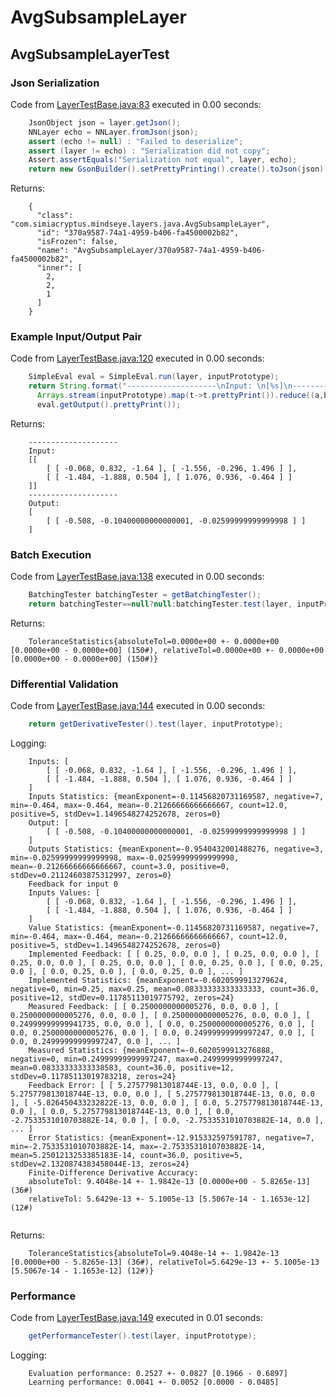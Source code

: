 # AvgSubsampleLayer
## AvgSubsampleLayerTest
### Json Serialization
Code from [LayerTestBase.java:83](../../../../../../../../MindsEye/src/test/java/com/simiacryptus/mindseye/layers/LayerTestBase.java#L83) executed in 0.00 seconds: 
```java
    JsonObject json = layer.getJson();
    NNLayer echo = NNLayer.fromJson(json);
    assert (echo != null) : "Failed to deserialize";
    assert (layer != echo) : "Serialization did not copy";
    Assert.assertEquals("Serialization not equal", layer, echo);
    return new GsonBuilder().setPrettyPrinting().create().toJson(json);
```

Returns: 

```
    {
      "class": "com.simiacryptus.mindseye.layers.java.AvgSubsampleLayer",
      "id": "370a9587-74a1-4959-b406-fa4500002b82",
      "isFrozen": false,
      "name": "AvgSubsampleLayer/370a9587-74a1-4959-b406-fa4500002b82",
      "inner": [
        2,
        2,
        1
      ]
    }
```



### Example Input/Output Pair
Code from [LayerTestBase.java:120](../../../../../../../../MindsEye/src/test/java/com/simiacryptus/mindseye/layers/LayerTestBase.java#L120) executed in 0.00 seconds: 
```java
    SimpleEval eval = SimpleEval.run(layer, inputPrototype);
    return String.format("--------------------\nInput: \n[%s]\n--------------------\nOutput: \n%s",
      Arrays.stream(inputPrototype).map(t->t.prettyPrint()).reduce((a,b)->a+",\n"+b).get(),
      eval.getOutput().prettyPrint());
```

Returns: 

```
    --------------------
    Input: 
    [[
    	[ [ -0.068, 0.832, -1.64 ], [ -1.556, -0.296, 1.496 ] ],
    	[ [ -1.484, -1.888, 0.504 ], [ 1.076, 0.936, -0.464 ] ]
    ]]
    --------------------
    Output: 
    [
    	[ [ -0.508, -0.10400000000000001, -0.02599999999999998 ] ]
    ]
```



### Batch Execution
Code from [LayerTestBase.java:138](../../../../../../../../MindsEye/src/test/java/com/simiacryptus/mindseye/layers/LayerTestBase.java#L138) executed in 0.00 seconds: 
```java
    BatchingTester batchingTester = getBatchingTester();
    return batchingTester==null?null:batchingTester.test(layer, inputPrototype);
```

Returns: 

```
    ToleranceStatistics{absoluteTol=0.0000e+00 +- 0.0000e+00 [0.0000e+00 - 0.0000e+00] (150#), relativeTol=0.0000e+00 +- 0.0000e+00 [0.0000e+00 - 0.0000e+00] (150#)}
```



### Differential Validation
Code from [LayerTestBase.java:144](../../../../../../../../MindsEye/src/test/java/com/simiacryptus/mindseye/layers/LayerTestBase.java#L144) executed in 0.00 seconds: 
```java
    return getDerivativeTester().test(layer, inputPrototype);
```
Logging: 
```
    Inputs: [
    	[ [ -0.068, 0.832, -1.64 ], [ -1.556, -0.296, 1.496 ] ],
    	[ [ -1.484, -1.888, 0.504 ], [ 1.076, 0.936, -0.464 ] ]
    ]
    Inputs Statistics: {meanExponent=-0.11456820731169587, negative=7, min=-0.464, max=-0.464, mean=-0.21266666666666667, count=12.0, positive=5, stdDev=1.1496548274252678, zeros=0}
    Output: [
    	[ [ -0.508, -0.10400000000000001, -0.02599999999999998 ] ]
    ]
    Outputs Statistics: {meanExponent=-0.9540432001488276, negative=3, min=-0.02599999999999998, max=-0.02599999999999998, mean=-0.21266666666666667, count=3.0, positive=0, stdDev=0.21124603875312997, zeros=0}
    Feedback for input 0
    Inputs Values: [
    	[ [ -0.068, 0.832, -1.64 ], [ -1.556, -0.296, 1.496 ] ],
    	[ [ -1.484, -1.888, 0.504 ], [ 1.076, 0.936, -0.464 ] ]
    ]
    Value Statistics: {meanExponent=-0.11456820731169587, negative=7, min=-0.464, max=-0.464, mean=-0.21266666666666667, count=12.0, positive=5, stdDev=1.1496548274252678, zeros=0}
    Implemented Feedback: [ [ 0.25, 0.0, 0.0 ], [ 0.25, 0.0, 0.0 ], [ 0.25, 0.0, 0.0 ], [ 0.25, 0.0, 0.0 ], [ 0.0, 0.25, 0.0 ], [ 0.0, 0.25, 0.0 ], [ 0.0, 0.25, 0.0 ], [ 0.0, 0.25, 0.0 ], ... ]
    Implemented Statistics: {meanExponent=-0.6020599913279624, negative=0, min=0.25, max=0.25, mean=0.08333333333333333, count=36.0, positive=12, stdDev=0.11785113019775792, zeros=24}
    Measured Feedback: [ [ 0.2500000000005276, 0.0, 0.0 ], [ 0.2500000000005276, 0.0, 0.0 ], [ 0.2500000000005276, 0.0, 0.0 ], [ 0.24999999999941735, 0.0, 0.0 ], [ 0.0, 0.2500000000005276, 0.0 ], [ 0.0, 0.2500000000005276, 0.0 ], [ 0.0, 0.24999999999997247, 0.0 ], [ 0.0, 0.24999999999997247, 0.0 ], ... ]
    Measured Statistics: {meanExponent=-0.6020599913276888, negative=0, min=0.24999999999997247, max=0.24999999999997247, mean=0.08333333333338583, count=36.0, positive=12, stdDev=0.11785113019783218, zeros=24}
    Feedback Error: [ [ 5.275779813018744E-13, 0.0, 0.0 ], [ 5.275779813018744E-13, 0.0, 0.0 ], [ 5.275779813018744E-13, 0.0, 0.0 ], [ -5.826450433232822E-13, 0.0, 0.0 ], [ 0.0, 5.275779813018744E-13, 0.0 ], [ 0.0, 5.275779813018744E-13, 0.0 ], [ 0.0, -2.7533531010703882E-14, 0.0 ], [ 0.0, -2.7533531010703882E-14, 0.0 ], ... ]
    Error Statistics: {meanExponent=-12.915332597591787, negative=7, min=-2.7533531010703882E-14, max=-2.7533531010703882E-14, mean=5.2501213253385183E-14, count=36.0, positive=5, stdDev=2.1320874383458044E-13, zeros=24}
    Finite-Difference Derivative Accuracy:
    absoluteTol: 9.4048e-14 +- 1.9842e-13 [0.0000e+00 - 5.8265e-13] (36#)
    relativeTol: 5.6429e-13 +- 5.1005e-13 [5.5067e-14 - 1.1653e-12] (12#)
    
```

Returns: 

```
    ToleranceStatistics{absoluteTol=9.4048e-14 +- 1.9842e-13 [0.0000e+00 - 5.8265e-13] (36#), relativeTol=5.6429e-13 +- 5.1005e-13 [5.5067e-14 - 1.1653e-12] (12#)}
```



### Performance
Code from [LayerTestBase.java:149](../../../../../../../../MindsEye/src/test/java/com/simiacryptus/mindseye/layers/LayerTestBase.java#L149) executed in 0.01 seconds: 
```java
    getPerformanceTester().test(layer, inputPrototype);
```
Logging: 
```
    Evaluation performance: 0.2527 +- 0.0827 [0.1966 - 0.6897]
    Learning performance: 0.0041 +- 0.0052 [0.0000 - 0.0485]
    
```

